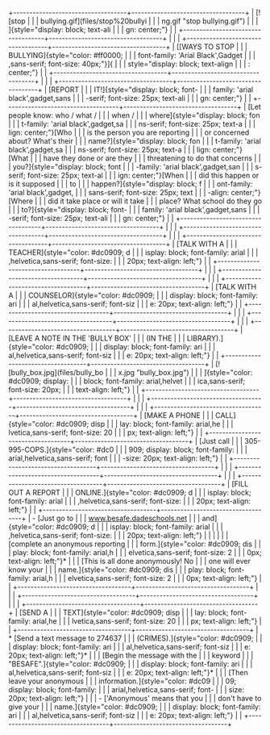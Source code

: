 <div id="content_view" class="wiki" style="display: block;">

+-----------------------------------+-----------------------------------+
| [![stop                           |                                   |
| bullying.gif](files/stop%20bullyi |                                   |
| ng.gif "stop bullying.gif")       |                                   |
| ]{style="display: block; text-ali |                                   |
| gn: center;"}                     |                                   |
+-----------------------------------+-----------------------------------+
|                                   |                                   |
+-----------------------------------+-----------------------------------+
| [[WAYS TO STOP                    |                                   |
| BULLYING]{style="color: #ff0000;  |                                   |
| font-family: 'Arial Black',Gadget |                                   |
| ,sans-serif; font-size: 40px;"}]{ |                                   |
| style="display: block; text-align |                                   |
| : center;"}                       |                                   |
+-----------------------------------+-----------------------------------+
|                                   |                                   |
+-----------------------------------+-----------------------------------+
| [REPORT                           |                                   |
| IT!]{style="display: block; font- |                                   |
| family: 'arial black',gadget,sans |                                   |
| -serif; font-size: 25px; text-ali |                                   |
| gn: center;"}                     |                                   |
+-----------------------------------+-----------------------------------+
| [Let people know: who / what /    |                                   |
| when /                            |                                   |
| where]{style="display: block; fon |                                   |
| t-family: 'arial black',gadget,sa |                                   |
| ns-serif; font-size: 25px; text-a |                                   |
| lign: center;"}[Who               |                                   |
| is the person you are reporting   |                                   |
| or concerned about? What's their  |                                   |
| name?]{style="display: block; fon |                                   |
| t-family: 'arial black',gadget,sa |                                   |
| ns-serif; font-size: 25px; text-a |                                   |
| lign: center;"}[What              |                                   |
| have they done or are they        |                                   |
| threatening to do that concerns   |                                   |
| you?]{style="display: block; font |                                   |
| -family: 'arial black',gadget,san |                                   |
| s-serif; font-size: 25px; text-al |                                   |
| ign: center;"}[When               |                                   |
| did this happen or is it supposed |                                   |
| to                                |                                   |
| happen?]{style="display: block; f |                                   |
| ont-family: 'arial black',gadget, |                                   |
| sans-serif; font-size: 25px; text |                                   |
| -align: center;"}[Where           |                                   |
| did it take place or will it take |                                   |
| place? What school do they go     |                                   |
| to?]{style="display: block; font- |                                   |
| family: 'arial black',gadget,sans |                                   |
| -serif; font-size: 25px; text-ali |                                   |
| gn: center;"}                     |                                   |
+-----------------------------------+-----------------------------------+
|                                   |                                   |
+-----------------------------------+-----------------------------------+
|                                   |                                   |
+-----------------------------------+-----------------------------------+
| [TALK WITH A                      |                                   |
| TEACHER]{style="color: #dc0909; d |                                   |
| isplay: block; font-family: arial |                                   |
| ,helvetica,sans-serif; font-size: |                                   |
|  20px; text-align: left;"}        |                                   |
+-----------------------------------+-----------------------------------+
|                                   |                                   |
+-----------------------------------+-----------------------------------+
|                                   |                                   |
+-----------------------------------+-----------------------------------+
| [TALK WITH A                      |                                   |
| COUNSELOR]{style="color: #dc0909; |                                   |
|  display: block; font-family: ari |                                   |
| al,helvetica,sans-serif; font-siz |                                   |
| e: 20px; text-align: left;"}      |                                   |
+-----------------------------------+-----------------------------------+
|                                   |                                   |
+-----------------------------------+-----------------------------------+
|                                   |                                   |
+-----------------------------------+-----------------------------------+
| [LEAVE A NOTE IN THE 'BULLY BOX'  |                                   |
| (IN THE                           |                                   |
| LIBRARY).]{style="color: #dc0909; |                                   |
|  display: block; font-family: ari |                                   |
| al,helvetica,sans-serif; font-siz |                                   |
| e: 20px; text-align: left;"}      |                                   |
+-----------------------------------+-----------------------------------+
| [![bully\_box.jpg](files/bully_bo |                                   |
| x.jpg "bully_box.jpg")            |                                   |
| ]{style="color: #dc0909; display: |                                   |
|  block; font-family: arial,helvet |                                   |
| ica,sans-serif; font-size: 20px;  |                                   |
| text-align: left;"}               |                                   |
+-----------------------------------+-----------------------------------+
|                                   |                                   |
+-----------------------------------+-----------------------------------+
|                                   |                                   |
+-----------------------------------+-----------------------------------+
| [MAKE A PHONE                     |                                   |
| CALL]{style="color: #dc0909; disp |                                   |
| lay: block; font-family: arial,he |                                   |
| lvetica,sans-serif; font-size: 20 |                                   |
| px; text-align: left;"}           |                                   |
+-----------------------------------+-----------------------------------+
| [Just call                        |                                   |
| 305-995-COPS.]{style="color: #dc0 |                                   |
| 909; display: block; font-family: |                                   |
|  arial,helvetica,sans-serif; font |                                   |
| -size: 20px; text-align: left;"}  |                                   |
+-----------------------------------+-----------------------------------+
|                                   |                                   |
+-----------------------------------+-----------------------------------+
|                                   |                                   |
+-----------------------------------+-----------------------------------+
| [FILL OUT A REPORT                |                                   |
| ONLINE.]{style="color: #dc0909; d |                                   |
| isplay: block; font-family: arial |                                   |
| ,helvetica,sans-serif; font-size: |                                   |
|  20px; text-align: left;"}        |                                   |
+-----------------------------------+-----------------------------------+
| -   [Just go to                   |                                   |
|     www.besafe.dadeschools.net    |                                   |
|     and]{style="color: #dc0909; d |                                   |
| isplay: block; font-family: arial |                                   |
| ,helvetica,sans-serif; font-size: |                                   |
|  20px; text-align: left;"}        |                                   |
|                                   |                                   |
| [complete an anonymous reporting  |                                   |
| form.]{style="color: #dc0909; dis |                                   |
| play: block; font-family: arial,h |                                   |
| elvetica,sans-serif; font-size: 2 |                                   |
| 0px; text-align: left;"}\*        |                                   |
| [This is all done anonymously! No |                                   |
| one will ever know your           |                                   |
| name.]{style="color: #dc0909; dis |                                   |
| play: block; font-family: arial,h |                                   |
| elvetica,sans-serif; font-size: 2 |                                   |
| 0px; text-align: left;"}          |                                   |
+-----------------------------------+-----------------------------------+
|                                   |                                   |
+-----------------------------------+-----------------------------------+
|                                   |                                   |
+-----------------------------------+-----------------------------------+
| [SEND A                           |                                   |
| TEXT]{style="color: #dc0909; disp |                                   |
| lay: block; font-family: arial,he |                                   |
| lvetica,sans-serif; font-size: 20 |                                   |
| px; text-align: left;"}           |                                   |
+-----------------------------------+-----------------------------------+
| \* [Send a text message to 274637 |                                   |
| (CRIMES).]{style="color: #dc0909; |                                   |
|  display: block; font-family: ari |                                   |
| al,helvetica,sans-serif; font-siz |                                   |
| e: 20px; text-align: left;"}\*    |                                   |
| [Begin the message with the       |                                   |
| keyword                           |                                   |
| "BESAFE".]{style="color: #dc0909; |                                   |
|  display: block; font-family: ari |                                   |
| al,helvetica,sans-serif; font-siz |                                   |
| e: 20px; text-align: left;"}\*    |                                   |
| [Then leave your anonymous        |                                   |
| information.]{style="color: #dc09 |                                   |
| 09; display: block; font-family:  |                                   |
| arial,helvetica,sans-serif; font- |                                   |
| size: 20px; text-align: left;"}   |                                   |
| -   ['Anonymous' means that you   |                                   |
|     don't have to give your       |                                   |
|     name.]{style="color: #dc0909; |                                   |
|  display: block; font-family: ari |                                   |
| al,helvetica,sans-serif; font-siz |                                   |
| e: 20px; text-align: left;"}      |                                   |
+-----------------------------------+-----------------------------------+

</div>
